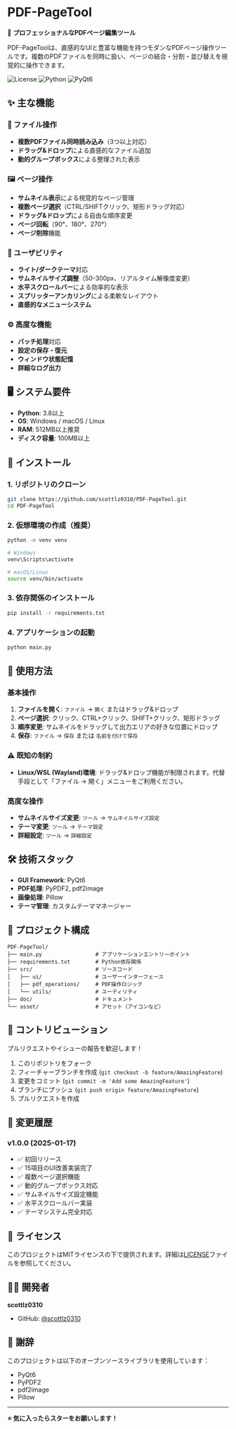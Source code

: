 # PDF-PageTool

🚀 **プロフェッショナルなPDFページ編集ツール**

PDF-PageToolは、直感的なUIと豊富な機能を持つモダンなPDFページ操作ツールです。複数のPDFファイルを同時に扱い、ページの結合・分割・並び替えを視覚的に操作できます。

![License](https://img.shields.io/badge/license-MIT-blue.svg)
![Python](https://img.shields.io/badge/python-3.8%2B-blue.svg)
![PyQt6](https://img.shields.io/badge/GUI-PyQt6-green.svg)

## ✨ 主な機能

### 📁 ファイル操作
- **複数PDFファイル同時読み込み**（3つ以上対応）
- **ドラッグ&ドロップ**による直感的なファイル追加
- **動的グループボックス**による整理された表示

### 🖼️ ページ操作
- **サムネイル表示**による視覚的なページ管理
- **複数ページ選択**（CTRL/SHIFTクリック、矩形ドラッグ対応）
- **ドラッグ&ドロップ**による自由な順序変更
- **ページ回転**（90°、180°、270°）
- **ページ削除**機能

### 🎨 ユーザビリティ
- **ライト/ダークテーマ**対応
- **サムネイルサイズ調整**（50-300px、リアルタイム解像度変更）
- **水平スクロールバー**による効率的な表示
- **スプリッターアンカリング**による柔軟なレイアウト
- **直感的なメニューシステム**

### ⚙️ 高度な機能
- **バッチ処理**対応
- **設定の保存・復元**
- **ウィンドウ状態記憶**
- **詳細なログ出力**

## 🖥️ システム要件

- **Python**: 3.8以上
- **OS**: Windows / macOS / Linux
- **RAM**: 512MB以上推奨
- **ディスク容量**: 100MB以上

## 🚀 インストール

### 1. リポジトリのクローン
```bash
git clone https://github.com/scottlz0310/PDF-PageTool.git
cd PDF-PageTool
```

### 2. 仮想環境の作成（推奨）
```bash
python -m venv venv

# Windows
venv\Scripts\activate

# macOS/Linux
source venv/bin/activate
```

### 3. 依存関係のインストール
```bash
pip install -r requirements.txt
```

### 4. アプリケーションの起動
```bash
python main.py
```

## 📖 使用方法

### 基本操作
1. **ファイルを開く**: `ファイル` → `開く` またはドラッグ&ドロップ
2. **ページ選択**: クリック、CTRL+クリック、SHIFT+クリック、矩形ドラッグ
3. **順序変更**: サムネイルをドラッグして出力エリアの好きな位置にドロップ
4. **保存**: `ファイル` → `保存` または `名前を付けて保存`

### ⚠️ 既知の制約
- **Linux/WSL (Wayland)環境**: ドラッグ&ドロップ機能が制限されます。代替手段として「ファイル → 開く」メニューをご利用ください。

### 高度な操作
- **サムネイルサイズ変更**: `ツール` → `サムネイルサイズ設定`
- **テーマ変更**: `ツール` → `テーマ設定`
- **詳細設定**: `ツール` → `詳細設定`

## 🛠️ 技術スタック

- **GUI Framework**: PyQt6
- **PDF処理**: PyPDF2, pdf2image
- **画像処理**: Pillow
- **テーマ管理**: カスタムテーママネージャー

## 📁 プロジェクト構成

```
PDF-PageTool/
├── main.py                 # アプリケーションエントリーポイント
├── requirements.txt        # Python依存関係
├── src/                    # ソースコード
│   ├── ui/                 # ユーザーインターフェース
│   ├── pdf_operations/     # PDF操作ロジック
│   └── utils/              # ユーティリティ
├── doc/                    # ドキュメント
└── asset/                  # アセット（アイコンなど）
```

## 🤝 コントリビューション

プルリクエストやイシューの報告を歓迎します！

1. このリポジトリをフォーク
2. フィーチャーブランチを作成 (`git checkout -b feature/AmazingFeature`)
3. 変更をコミット (`git commit -m 'Add some AmazingFeature'`)
4. ブランチにプッシュ (`git push origin feature/AmazingFeature`)
5. プルリクエストを作成

## 📜 変更履歴

### v1.0.0 (2025-01-17)
- ✅ 初回リリース
- ✅ 15項目のUI改善実装完了
- ✅ 複数ページ選択機能
- ✅ 動的グループボックス対応
- ✅ サムネイルサイズ設定機能
- ✅ 水平スクロールバー実装
- ✅ テーマシステム完全対応

## 📄 ライセンス

このプロジェクトはMITライセンスの下で提供されます。詳細は[LICENSE](LICENSE)ファイルを参照してください。

## 👨‍💻 開発者

**scottlz0310**
- GitHub: [@scottlz0310](https://github.com/scottlz0310)

## 🙏 謝辞

このプロジェクトは以下のオープンソースライブラリを使用しています：
- PyQt6
- PyPDF2
- pdf2image
- Pillow

---

**⭐ 気に入ったらスターをお願いします！**
